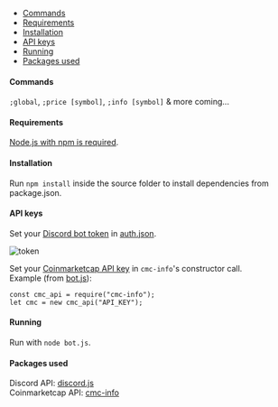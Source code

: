 - [Commands](#commands)
- [Requirements](#requirements)
- [Installation](#installation)
- [API keys](#api-keys)
- [Running](#running)
- [Packages used](#packages-used)
  
#### Commands

`;global`, `;price [symbol]`, `;info [symbol]` & more coming...

#### Requirements

[Node.js with npm is required](https://nodejs.org/en/download/package-manager/).

#### Installation

Run `npm install` inside the source folder to install dependencies from package.json. <br>

#### API keys

Set your [Discord bot token](https://discordapp.com/developers/applications/) in [auth.json](auth.json). <br>

![token](https://i.imgur.com/QKQR5fm.png)

Set your [Coinmarketcap API key](https://coinmarketcap.com/api/) in `cmc-info`'s constructor call. <br>
Example (from [bot.js](bot.js)):
```
const cmc_api = require("cmc-info");
let cmc = new cmc_api("API_KEY");
```

#### Running

Run with `node bot.js`. <br>

#### Packages used
Discord API: [discord.js](https://github.com/discordjs/discord.js)<br>
Coinmarketcap API: [cmc-info](https://github.com/n3onis/cmc-info)
